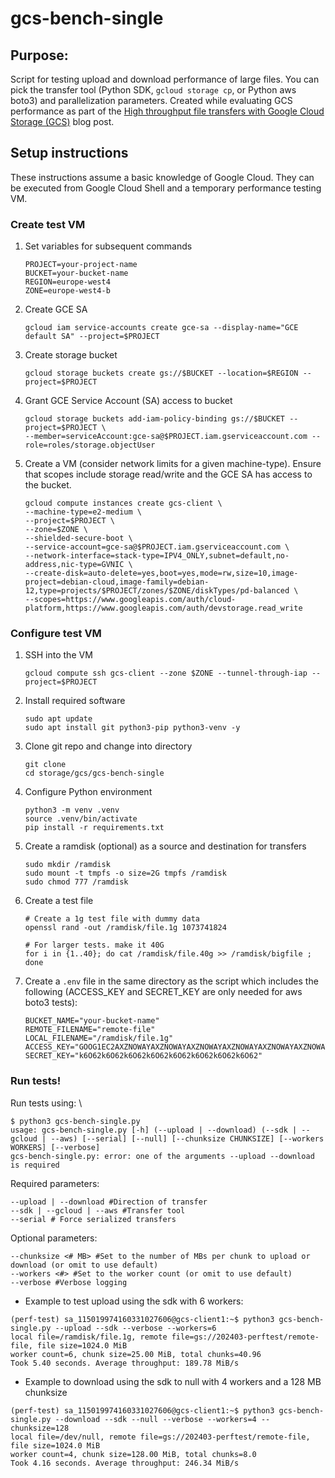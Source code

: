 # gcs-bench-single

## Purpose: 
Script for testing upload and download performance of large files.  You can pick the transfer tool (Python SDK, `gcloud storage cp`, or Python aws boto3) and parallelization parameters. Created while evaluating GCS performance as part of the [High throughput file transfers with Google Cloud Storage (GCS)](https://www.beginswithdata.com/2024/02/01/google-cloud-storage-max-throughput/) blog post.

## Setup instructions
These instructions assume a basic knowledge of Google Cloud. They can be executed from Google Cloud Shell and a temporary performance testing VM.

### Create test VM
1. Set variables for subsequent commands
    ```
    PROJECT=your-project-name
    BUCKET=your-bucket-name
    REGION=europe-west4
    ZONE=europe-west4-b
    ```
1. Create GCE SA
    ```
    gcloud iam service-accounts create gce-sa --display-name="GCE default SA" --project=$PROJECT
    ```
1. Create storage bucket
    ```
    gcloud storage buckets create gs://$BUCKET --location=$REGION --project=$PROJECT
    ```
1. Grant GCE Service Account (SA) access to bucket
    ```
    gcloud storage buckets add-iam-policy-binding gs://$BUCKET --project=$PROJECT \
    --member=serviceAccount:gce-sa@$PROJECT.iam.gserviceaccount.com --role=roles/storage.objectUser
    ```
1. Create a VM (consider network limits for a given machine-type). Ensure that scopes include storage read/write and the GCE SA has access to the bucket.
    ```
    gcloud compute instances create gcs-client \
    --machine-type=e2-medium \
    --project=$PROJECT \
    --zone=$ZONE \
    --shielded-secure-boot \
    --service-account=gce-sa@$PROJECT.iam.gserviceaccount.com \
    --network-interface=stack-type=IPV4_ONLY,subnet=default,no-address,nic-type=GVNIC \
    --create-disk=auto-delete=yes,boot=yes,mode=rw,size=10,image-project=debian-cloud,image-family=debian-12,type=projects/$PROJECT/zones/$ZONE/diskTypes/pd-balanced \
    --scopes=https://www.googleapis.com/auth/cloud-platform,https://www.googleapis.com/auth/devstorage.read_write	
    ```
### Configure test VM

1. SSH into the VM
    ```
    gcloud compute ssh gcs-client --zone $ZONE --tunnel-through-iap --project=$PROJECT
    ```
1. Install required software
    ```
    sudo apt update
    sudo apt install git python3-pip python3-venv -y
    ```
1. Clone git repo and change into directory
    ```
    git clone
    cd storage/gcs/gcs-bench-single
    ```
1. Configure Python environment
    ```
    python3 -m venv .venv
    source .venv/bin/activate
    pip install -r requirements.txt
    ```
1. Create a ramdisk (optional) as a source and destination for transfers
    ```
    sudo mkdir /ramdisk
    sudo mount -t tmpfs -o size=2G tmpfs /ramdisk
    sudo chmod 777 /ramdisk
    ```
1. Create a test file
    ```
    # Create a 1g test file with dummy data
    openssl rand -out /ramdisk/file.1g 1073741824

    # For larger tests. make it 40G
    for i in {1..40}; do cat /ramdisk/file.40g >> /ramdisk/bigfile ; done
    ```
1. Create a `.env` file in the same directory as the script which includes the following (ACCESS_KEY and SECRET_KEY are only needed for aws boto3 tests):
    ```
    BUCKET_NAME="your-bucket-name"
    REMOTE_FILENAME="remote-file"
    LOCAL_FILENAME="/ramdisk/file.1g"
    ACCESS_KEY="GOOG1EC2AXZNOWAYAXZNOWAYAXZNOWAYAXZNOWAYAXZNOWAYAXZNOWAYAXZ4U"
    SECRET_KEY="k6O62k6O62k6O62k6O62k6O62k6O62k6O62k6O62"
    ```

### Run tests!

Run tests using: \
```
$ python3 gcs-bench-single.py
usage: gcs-bench-single.py [-h] (--upload | --download) (--sdk | --gcloud | --aws) [--serial] [--null] [--chunksize CHUNKSIZE] [--workers WORKERS] [--verbose]
gcs-bench-single.py: error: one of the arguments --upload --download is required
```

Required parameters:
```
--upload | --download #Direction of transfer
--sdk | --gcloud | --aws #Transfer tool
--serial # Force serialized transfers
```
Optional parameters:
```
--chunksize <# MB> #Set to the number of MBs per chunk to upload or download (or omit to use default)
--workers <#> #Set to the worker count (or omit to use default)
--verbose #Verbose logging
```

* Example to test upload using the sdk with 6 workers:
```
(perf-test) sa_115019974160331027606@gcs-client1:~$ python3 gcs-bench-single.py --upload --sdk --verbose --workers=6
local file=/ramdisk/file.1g, remote file=gs://202403-perftest/remote-file, file size=1024.0 MiB
worker count=6, chunk size=25.00 MiB, total chunks=40.96
Took 5.40 seconds. Average throughput: 189.78 MiB/s
```

* Example to download using the sdk to null with 4 workers and a 128 MB chunksize
```
(perf-test) sa_115019974160331027606@gcs-client1:~$ python3 gcs-bench-single.py --download --sdk --null --verbose --workers=4 --chunksize=128
local file=/dev/null, remote file=gs://202403-perftest/remote-file, file size=1024.0 MiB
worker count=4, chunk size=128.00 MiB, total chunks=8.0
Took 4.16 seconds. Average throughput: 246.34 MiB/s
```